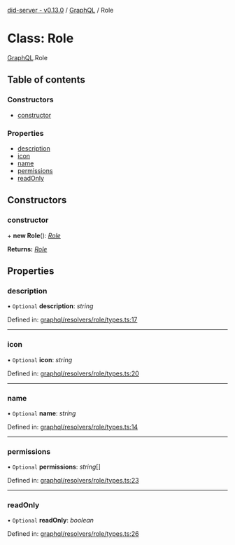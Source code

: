 [did-server - v0.13.0](../README.md) / [GraphQL](../modules/graphql.md) / Role

# Class: Role

[GraphQL](../modules/graphql.md).Role

## Table of contents

### Constructors

- [constructor](graphql.role.md#constructor)

### Properties

- [description](graphql.role.md#description)
- [icon](graphql.role.md#icon)
- [name](graphql.role.md#name)
- [permissions](graphql.role.md#permissions)
- [readOnly](graphql.role.md#readonly)

## Constructors

### constructor

\+ **new Role**(): [*Role*](graphql.role.md)

**Returns:** [*Role*](graphql.role.md)

## Properties

### description

• `Optional` **description**: *string*

Defined in: [graphql/resolvers/role/types.ts:17](https://github.com/Puzzlepart/did/blob/dev/server/graphql/resolvers/role/types.ts#L17)

___

### icon

• `Optional` **icon**: *string*

Defined in: [graphql/resolvers/role/types.ts:20](https://github.com/Puzzlepart/did/blob/dev/server/graphql/resolvers/role/types.ts#L20)

___

### name

• `Optional` **name**: *string*

Defined in: [graphql/resolvers/role/types.ts:14](https://github.com/Puzzlepart/did/blob/dev/server/graphql/resolvers/role/types.ts#L14)

___

### permissions

• `Optional` **permissions**: *string*[]

Defined in: [graphql/resolvers/role/types.ts:23](https://github.com/Puzzlepart/did/blob/dev/server/graphql/resolvers/role/types.ts#L23)

___

### readOnly

• `Optional` **readOnly**: *boolean*

Defined in: [graphql/resolvers/role/types.ts:26](https://github.com/Puzzlepart/did/blob/dev/server/graphql/resolvers/role/types.ts#L26)
